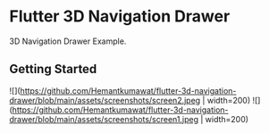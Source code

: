 # Flutter 3D Navigation Drawer

3D Navigation Drawer Example.

## Getting Started

![](https://github.com/Hemantkumawat/flutter-3d-navigation-drawer/blob/main/assets/screenshots/screen2.jpeg | width=200)
![](https://github.com/Hemantkumawat/flutter-3d-navigation-drawer/blob/main/assets/screenshots/screen1.jpeg | width=200)